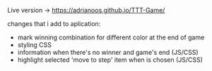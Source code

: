 Live version -> https://adrianoos.github.io/TTT-Game/

changes that i add to aplication:
- mark winning combination for different color at the end of game 
- styling CSS
- information when there's no winner and game's end (JS/CSS)
- highlight selected 'move to step' item when is chosen (JS/CSS)
